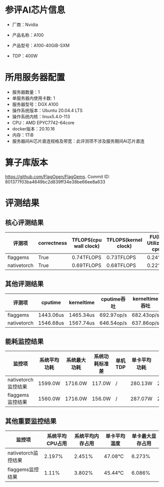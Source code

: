 # 参评AI芯片信息

* 厂商：Nvidia


* 产品名称：A100
* 产品型号：A100-40GiB-SXM
* TDP：400W

# 所用服务器配置

* 服务器数量：1
* 单服务器内使用卡数: 1
* 服务器型号：DGX A100
* 操作系统版本：Ubuntu 20.04.4 LTS
* 操作系统内核：linux5.4.0-113
* CPU：AMD EPYC7742-64core
* docker版本：20.10.16
* 内存：1TiB
* 服务器间AI芯片直连规格及带宽：此评测项不涉及服务期间AI芯片直连

# 算子库版本

https://github.com/FlagOpen/FlagGems. Commit ID: 801377f03ba4649bc2d839ff34e38be66ee8a633

# 评测结果

## 核心评测结果

| 评测项  | correctness | TFLOPS(cpu wall clock) | TFLOPS(kernel clock) | FU(FLOPS Utilization)-cputime | FU-kerneltime |
| ---- | -------------- | -------------- | ------------ | ------ | ----- |
| flaggems | True    | 0.74TFLOPS       | 0.73TFLOPS        | 0.24% | 0.23% |
| nativetorch | True    | 0.69TFLOPS      | 0.68TFLOPS      | 0.22%      | 0.22%    |

## 其他评测结果

| 评测项  | cputime | kerneltime | cputime吞吐 | kerneltime吞吐 | 无预热时延 | 预热后时延 |
| ---- | -------------- | -------------- | ------------ | ------------ | -------------- | -------------- | 
| flaggems | 1443.06us       | 1465.34us        | 692.97op/s | 682.43op/s | 1409158.96us | 1509.98us |
| nativetorch | 1546.68us       | 1567.74us        | 646.54op/s | 637.86op/s | 20192.56us | 1595.54us |

## 能耗监控结果

| 监控项  | 系统平均功耗  | 系统最大功耗  | 系统功耗标准差 | 单机TDP | 单卡平均功耗 | 单卡最大功耗 | 单卡功耗标准差 | 单卡TDP |
| ---- | ------- | ------- | ------- | ----- | ------------ | ------------ | ------------- | ----- |
| nativetorch监控结果 | 1599.0W | 1716.0W | 117.0W   | /     | 280.13W       | 284.0W      | 3.38W        | 400W  |
| flaggems监控结果 | 1560.0W | 1716.0W | 156.0W   | /     | 287.07W       | 290.0W      | 3.15W        | 400W  |

## 其他重要监控结果

| 监控项  | 系统平均CPU占用 | 系统平均内存占用 | 单卡平均温度 | 单卡最大显存占用 |
| ---- | --------- | -------- | ------------ | -------------- |
| nativetorch监控结果 | 2.197%    | 2.451%   | 47.08°C       | 6.273%        |
| flaggems监控结果 | 1.11%    | 3.802%   | 45.44°C       | 6.086%        |
